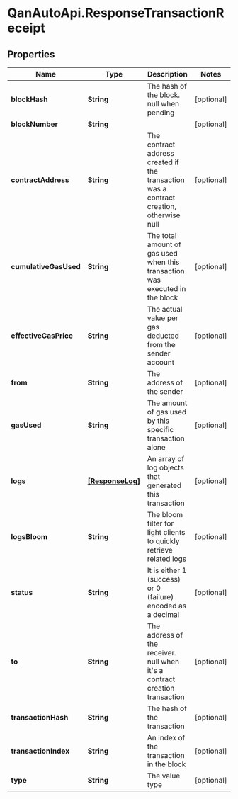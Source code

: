 # QanAutoApi.ResponseTransactionReceipt

## Properties

Name | Type | Description | Notes
------------ | ------------- | ------------- | -------------
**blockHash** | **String** | The hash of the block. null when pending | [optional] 
**blockNumber** | **String** |  | [optional] 
**contractAddress** | **String** | The contract address created if the transaction was a contract creation, otherwise null | [optional] 
**cumulativeGasUsed** | **String** | The total amount of gas used when this transaction was executed in the block | [optional] 
**effectiveGasPrice** | **String** | The actual value per gas deducted from the sender account | [optional] 
**from** | **String** | The address of the sender | [optional] 
**gasUsed** | **String** | The amount of gas used by this specific transaction alone | [optional] 
**logs** | [**[ResponseLog]**](ResponseLog.md) | An array of log objects that generated this transaction | [optional] 
**logsBloom** | **String** | The bloom filter for light clients to quickly retrieve related logs | [optional] 
**status** | **String** | It is either 1 (success) or 0 (failure) encoded as a decimal | [optional] 
**to** | **String** | The address of the receiver. null when it&#39;s a contract creation transaction | [optional] 
**transactionHash** | **String** | The hash of the transaction | [optional] 
**transactionIndex** | **String** | An index of the transaction in the block | [optional] 
**type** | **String** | The value type | [optional] 


